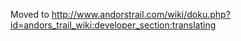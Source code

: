 Moved to
http://www.andorstrail.com/wiki/doku.php?id=andors_trail_wiki:developer_section:translating
